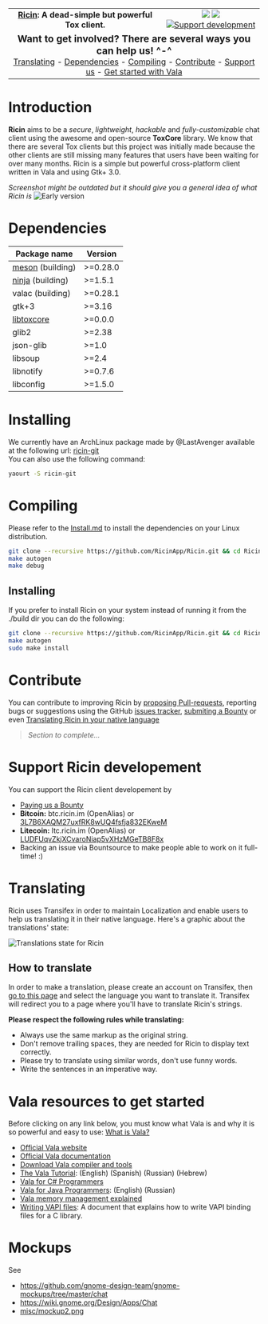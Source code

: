 <center>
  <table align="center" width="100%" style="margin: 0 auto;">
    <tr>
      <td align="center">
        <strong><a href="https://ricin.im">Ricin</a>: A dead-simple but powerful Tox client.</strong>
      </td>
      <td align="center">
        <img src="https://img.shields.io/badge/version-0.0.3%20beta-brightgreen.svg?style=flat">
        <a href="https://codetree.com/projects/18p9/issues">
          <img src="https://codetree.com/images/managed-with-codetree.svg">
        </a>
        <a href="https://www.bountysource.com/teams/RicinApp">
          <img src="https://img.shields.io/bountysource/team/RicinApp/activity.svg?style=flat" alt="Support development">
        </a>
      </td>
    </tr>
    <tr>
      <td align="center" width="100%" colspan="2">
        <big><b>Want to get involved? There are several ways you can help us! ^-^</b></big><br>
        <a href="#translating">Translating</a> -
        <a href="#dependencies">Dependencies</a> -
        <a href="#compiling">Compiling</a> -
        <a href="#contribute">Contribute</a> -
        <a href="#support-ricin-developement">Support us</a> -
        <a href="#vala-resources-to-get-started">Get started with Vala</a>
      </td>
    </tr>
  </table>
</center>

# Introduction
**Ricin** aims to be a _secure_, _lightweight_, _hackable_ and _fully-customizable_ chat client using the awesome and open-source **ToxCore** library. We know that there are several Tox clients but this project was initially made because the other clients are still missing many features that users have been waiting for over many months. Ricin is a simple but powerful cross-platform client written in Vala and using Gtk+ 3.0.

_Screenshot might be outdated but it should give you a general idea of what Ricin is_
![Early version](https://ricin.im/static/images/ricin_01.png)

# Dependencies
| Package name                | Version   |
|-----------------------------|-----------|
| [meson] \(building)         | >=0.28.0  |
| [ninja] \(building)         | >=1.5.1   |
| valac \(building)           | >=0.28.1  |
| gtk+3                       | >=3.16    |
| [libtoxcore]                | >=0.0.0   |
| glib2                       | >=2.38    |
| json-glib                   | >=1.0     |
| libsoup                     | >=2.4     |
| libnotify                   | >=0.7.6   |
| libconfig                   | >=1.5.0   |

# Installing
We currently have an ArchLinux package made by @LastAvenger available at the following url: [ricin-git](https://aur.archlinux.org/packages/ricin-git/)  
You can also use the following command:
```bash
yaourt -S ricin-git
```

# Compiling
Please refer to the [Install.md](INSTALL.md) to install the dependencies on your Linux distribution.

```bash
git clone --recursive https://github.com/RicinApp/Ricin.git && cd Ricin
make autogen
make debug
```

## Installing
If you prefer to install Ricin on your system instead of running it from the ./build dir you can do the following:
```bash
git clone --recursive https://github.com/RicinApp/Ricin.git && cd Ricin
make autogen
sudo make install
```

# Contribute
You can contribute to improving Ricin by [proposing Pull-requests](https://github.com/RicinApp/Ricin/pulls), reporting bugs or suggestions using the GitHub [issues tracker](https://github.com/RicinApp/Ricin/issues), [submiting a Bounty](https://www.bountysource.com/teams/RicinApp) or even [Translating Ricin in your native language](#translating)

> _Section to complete..._

# Support Ricin developement
You can support the Ricin client developement by
- [Paying us a Bounty](https://www.bountysource.com/teams/RicinApp)
- **Bitcoin:** btc.ricin.im (OpenAlias) or [3L7B6XAQM27uxfRK8wUQ4fsfja832EKweM](https://blockchain.info/address/3L7B6XAQM27uxfRK8wUQ4fsfja832EKweM)
- **Litecoin:** ltc.ricin.im (OpenAlias) or [LUDFUqvZkjXCvaroNiap5vXHzMGeTB8F8x](https://bchain.info/LTC/addr/LUDFUqvZkjXCvaroNiap5vXHzMGeTB8F8x)
- Backing an issue via Bountsource to make people able to work on it full-time! :)

# Translating
Ricin uses Transifex in order to maintain Localization and enable users to help us translating it in their native language. Here's a graphic about the translations' state:

![Translations state for Ricin](https://www.transifex.com/projects/p/ricin/resource/ricinpot/chart/image_png)

## How to translate
In order to make a translation, please create an account on Transifex, then [go to this page](https://www.transifex.com/ricinapp/ricin/ricinpot/) and select the language you want to translate it. Transifex will redirect you to a page where you'll have to translate Ricin's strings.

**Please respect the following rules while translating:**
- Always use the same markup as the original string.
- Don't remove trailing spaces, they are needed for Ricin to display text correctly.
- Please try to translate using similar words, don't use funny words.
- Write the sentences in an imperative way.

# Vala resources to get started
Before clicking on any link below, you must know what Vala is and why it is so powerful and easy to use: [What is Vala?](https://wiki.gnome.org/Projects/Vala/About)

- [Official Vala website](https://live.gnome.org/Vala)
- [Official Vala documentation](http://www.valadoc.org)
- [Download Vala compiler and tools](https://wiki.gnome.org/Projects/Vala/Tools)
- [The Vala Tutorial](https://wiki.gnome.org/Projects/Vala/Tutorial): (English) (Spanish) (Russian) (Hebrew)
- [Vala for C# Programmers](https://wiki.gnome.org/Projects/Vala/ValaForCSharpProgrammers)
- [Vala for Java Programmers](https://wiki.gnome.org/Projects/Vala/ValaForJavaProgrammers): (English) (Russian)
- [Vala memory management explained](https://wiki.gnome.org/Projects/Vala/ReferenceHandling)
- [Writing VAPI files](https://wiki.gnome.org/Projects/Vala/LegacyBindings): A document that explains how to write VAPI binding files for a C library.

# Mockups

See
- https://github.com/gnome-design-team/gnome-mockups/tree/master/chat
- https://wiki.gnome.org/Design/Apps/Chat
- [misc/mockup2.png](misc/mockup2.png)

[libtoxcore]: https://github.com/irungentoo/toxcore/blob/master/INSTALL.md
[meson]: http://mesonbuild.com/
[ninja]: http://martine.github.io/ninja/
